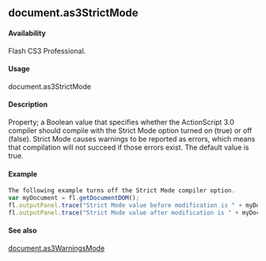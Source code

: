 ## document.as3StrictMode

#### Availability

Flash CS3 Professional.

#### Usage

document.as3StrictMode

#### Description

Property; a Boolean value that specifies whether the ActionScript 3.0 compiler should compile with the Strict Mode option turned on (true) or off (false). Strict Mode causes warnings to be reported as errors, which means that compilation will not succeed if those errors exist. The default value is true.

#### Example

```javascript
The following example turns off the Strict Mode compiler option.
var myDocument = fl.getDocumentDOM();
fl.outputPanel.trace("Strict Mode value before modification is " + myDocument.as3StrictMode); myDocument.as3StrictMode = false;
fl.outputPanel.trace("Strict Mode value after modification is " + myDocument.as3StrictMode);

```
#### See also

[document.as3WarningsMode](#!AdobeDocs/developers-animatesdk-docs/test/Document_object/docume20.md)

<span id="document.as3WarningsMode" class="anchor"></span>
